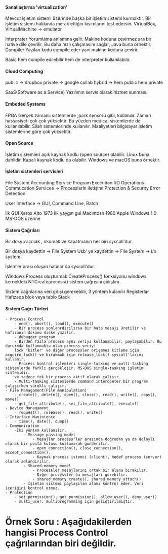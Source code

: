#### Sanallaştırma 'virtualization'
Mevcut işletim sistemi üzerinde başka bir işletim sistemi kurmaktır. Bir işletim sistemi hakkında merak ettiğin kısımlarını test edersin.
VirtualBox, VirtualMachine -> emulator

Interprater
    Yorumlama anlamına gelir. Makine koduna çevirmez ara bir native dile çevrilir.
    Bu daha hızlı çalışmasını sağlar, Java buna örnektir.
Compiler
    Yazılan kodu compile eder yani makine koduna çevirir.

Basic hem compile edilebilir hem de interpreter kullanılabilir.

#### Cloud Computing
public  -> dropbox 
private -> google collab
hybrid  -> hem public hem private 

SaaS(Software as a Service)
    Yazılımın servis olarak hizmet sunması.

#### Embeded Systems
FPGA
    Gerçek zamanlı sistemlerde ,park sensörü gibi, kullanılır.
    Zaman hassasiyeti çok çok yüksektir. Bu yüzden medical sistemlerde de kullanılabilir.
    Silah sistemlerinde kullanılır.
    Maaliyetleri bilgisayar işletim sistemlerine göre çok yüksektir. 

#### Open Source
İşletim sistemleri açık kaynak kodlu (open source) olabilir. Linux buna dahildir.
Kapalı kaynak kodlu da olabilir. Windows ve macOS buna örnektir.

#### İşletim sistemleri servisleri
File System
Accounting Service
Program Execution
I/O Operations
Commucation Services -> Processlerin iletişimi
Protection & Security
Error Detection

User Interface  -> GUI, Command Line, Batch

İlk GUI Xerox Alto 1973
İlk yaygın gui Macintosh 1980 Apple
Windows 1.0 MS-DOS üzerine

#### Sistem Çağrıları
Bir dosya açmak , okumak ve kapatmanın her biri syscall'dur.

Bir dosya kaydettin -> File System
Usb' ye kaydettin -> File System -> i/o system.

İşlemler arası oluşan hatalar da syscall'dur.

Windows Process oluşturmak
    CreateProcess() fonksiyonu windows kerneldeki NTCreateprocess() sistem çağrısını çalıştırır.

Sistem çağrılarına veri girişi gerekebilir, 3 yöntem kulanılır
    Registerlar
    Hafızada blok veya tablo
    Stack

#### Sistem Çağrı Türleri
    - Process Control
        - end(), abort(), load(), execute()
        - Bir process sonlanrdırılırsa bir hata mesajı üretilir ve hafızanın dökümü diske yazılır. 
        - debugger program
        - Birden fazla process aynı veriyi kullanabilir, paylaşabilir. Bu dururmda kullanmakta olan process veriyi 
        lock 'kitler' ve diğer processler erişemez kitleme için acquire_lock() ve bırakmak için release_lock() syscall'larını kullanır.
        - Process kontrol işlemleri single-tasking ve multi-tasking sistemlerde farklı gerçekleşir. MS-DOS single-tasking işletim sistemidir.
        ve sadece tek bir process aktif olarak çalışır.
        - Multı-tasking sistemlerde command interopeter bir program çalışırken sürekli çalışır.
    - File Managament(File manipulation)
        - create(), delete(), open(), close(), read(), write(), copy(), move()
        - get_file_attribute(), set_file_attribute(), execute()
    - Device Managament
        - request(), release(), read(), write()
    - Interface Manintence
        - time(), date(), dump()
    - Communication
        -İki yöntem kullanılır.
            - Message-passing model
                - Mesajlar process'ler arasında doğrudan ya da dolaylı olarak bir posta kutusu kullanarak gönderilir.
                - open_connection(), close_connection(), accept_connection().
                - Kaynak process istemci (client), hedef process (server) olarak adlandırılır.
            - Shared-memory model
                - Processler mesajlarını ortak bir alana bırakılır.
                - Diğer processler bu mesajları görebilir.
                - shared_memory_create(), shared_memory_attach()
            - İşletim sistemi paylaşılan alanı kontrol eder. Veri içeriğini kontrol etmez.
    - Protection
        - set_permission(), get_permission(), allow_user(), deny_user()
        - multi_user, multiprogramming için geliştirilmiştir.
# Örnek Soru : Aşağıdakilerden hangisi Process Control çağrılarından biri değildir.

